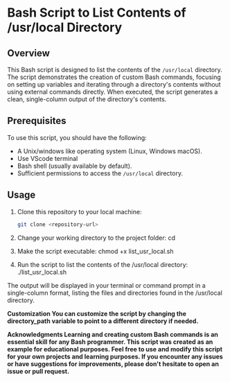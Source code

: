 # Bash Script to List Contents of /usr/local Directory

## Overview
This Bash script is designed to list the contents of the `/usr/local` directory. The script demonstrates the creation of custom Bash commands, focusing on setting up variables and iterating through a directory's contents without using external commands directly. When executed, the script generates a clean, single-column output of the directory's contents.

## Prerequisites
To use this script, you should have the following:

- A Unix/windows like operating system (Linux, Windows macOS).
- Use VScode terminal
- Bash shell (usually available by default).
- Sufficient permissions to access the `/usr/local` directory.

## Usage
1. Clone this repository to your local machine:

   ```bash
   git clone <repository-url>

1. Change your working directory to the project folder:
cd <project-folder>
2. Make the script executable:
chmod +x list_usr_local.sh
3. Run the script to list the contents of the /usr/local directory:
./list_usr_local.sh

The output will be displayed in your terminal or command prompt in a single-column format, listing the files and directories found in the /usr/local directory.

<b>Customization<b>
You can customize the script by changing the directory_path variable to point to a different directory if needed.

<b>Acknowledgments<b>
Learning and creating custom Bash commands is an essential skill for any Bash programmer.
This script was created as an example for educational purposes.
Feel free to use and modify this script for your own projects and learning purposes. If you encounter any issues or have suggestions for improvements, please don't hesitate to open an issue or pull request.

